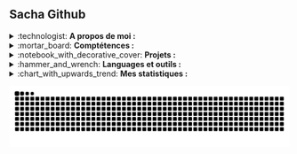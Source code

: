 Sacha Github
---
<details>
  <summary>:technologist: <b>A propos de moi :</b></summary><br>

  Je suis un étudiant de l'Université de Technologie de Compiègne, en 3ᵉ année.
  Je suis passionné par la programmation, et j’ai décidé de créer ce compte pour partager mes projets et mes connaissances.

  Les langages que j’ai le plus utilisés sont le C, le C++ et Python.
  J’ai eu l’occasion d’utiliser les modules python suivants :
  - Numpy
  - Matplotlib
  - Pandas
  - Django
  - Tkinter
---
</details>

<details>
  <summary>:mortar_board: <b>Comptétences :</b></summary><br>
  
  - **Algorithmique et Programmation** : C, C++, CSS, HTML, LaTeX, Markdown, PHP, Python, SQL
  - **Bureautique** : LibreOffice, Microsoft Office
  - **Gestion de projet et de version** : Git, GitHub, GitLab
  - **Outils de collaboration** : Codimd, Github, Overleaf
  ---
</details>

<details>
   <summary>:notebook_with_decorative_cover: <b>Projets :</b></summary><br>
  
  1. Premier site web, en django, pour le cours d’INF2, vous pouvez le retrouver [ici](https://github.com/sacha-sz/UTC-INF2/tree/main/TP/TP6). Il correspond au TP6 du cours.
  2. Second site web, en HTML, CSS et PHP, pour le cours de NF92, vous pouvez le retrouver [ici](https://github.com/sacha-sz/UTC-NF92/).
  3 Une calculatrice assez avancée, en python, pour le cours d’INF2, vous pouvez la retrouver [ici](https://github.com/sacha-sz/UTC-INF2/tree/main/TP/TP5) il correspond au TP5 du cours. 
  J’ai choisi d’ajouter des fonctionnalités supplémentaires et des gestions d’erreurs pour rendre le projet plus réaliste.
  Des images de la calculatrice sont disponibles [ici](https://github.com/sacha-sz/UTC-INF2/tree/main/TP/TP5/Images).
  
  ---
</details>


<details>
  <summary>:hammer_and_wrench: <b>Languages et outils :</b></summary><br>
  Voici la liste des différents langages et outils que j’ai pu utiliser dans mes projets :<br><br>
  <ul>
  <li>&nbsp; <b>Langages :</b>
  <div>
    <img src="https://github.com/devicons/devicon/blob/master/icons/c/c-line.svg" title="C" alt="C" width="40" height="40"/>&nbsp;
    <img src="https://github.com/devicons/devicon/blob/master/icons/cplusplus/cplusplus-line.svg" title="C++" alt="C++" width="40" height="40"/>&nbsp;
    <img src="https://github.com/devicons/devicon/blob/master/icons/css3/css3-plain-wordmark.svg"  title="CSS3" alt="CSS" width="40" height="40"/>&nbsp;
    <img src="https://github.com/devicons/devicon/blob/master/icons/html5/html5-original.svg" title="HTML5" alt="HTML" width="40" height="40"/>&nbsp;
    <img src="https://github.com/devicons/devicon/blob/master/icons/mysql/mysql-original-wordmark.svg" title="MySQL"  alt="MySQL" width="40" height="40"/>&nbsp;
    <img src="https://github.com/devicons/devicon/blob/master/icons/numpy/numpy-original.svg" title="Numpy"  alt="Numpy" width="40" height="40"/>&nbsp;
    <img src="https://github.com/devicons/devicon/blob/master/icons/pandas/pandas-original.svg" title="Pandas"  alt="Pandas" width="40" height="40"/>&nbsp;
    <img src="https://github.com/devicons/devicon/blob/master/icons/php/php-plain.svg" title="PHP"  alt="PHP" width="40" height="40"/>&nbsp;
    <img src="https://github.com/devicons/devicon/blob/master/icons/mongodb/mongodb-plain.svg" title="MongoDB" alt="MongoDB" width="40" height="40"/>
    <img src="https://github.com/devicons/devicon/blob/master/icons/postgresql/postgresql-original.svg" title="postgresql"  alt="postgresql" width="40" height="40"/>&nbsp;
    <img src="https://github.com/devicons/devicon/blob/master/icons/python/python-original.svg" title="python"  alt="python" width="40" height="40"/>&nbsp;
    <img src="https://github.com/devicons/devicon/blob/master/icons/r/r-original.svg" title="R"  alt="R" width="40" height="40"/>&nbsp;
  </div>
  </li>

  <li>&nbsp; <b>Outils :</b>
  <div>
    <img src="https://github.com/devicons/devicon/blob/master/icons/atom/atom-original.svg" title="Atom" alt="Atom" width="40" height="40"/>&nbsp;
    <img src="https://github.com/devicons/devicon/blob/master/icons/django/django-plain-wordmark.svg" title="Django" alt="Django" width="40" height="40"/>&nbsp;
    <img src="https://github.com/devicons/devicon/blob/master/icons/git/git-original-wordmark.svg" title="Git" alt="Git" width="40" height="40"/>
    <img src="https://github.com/devicons/devicon/blob/master/icons/github/github-original.svg" title="Github" alt="Github" width="40" height="40"/>
    <img src="https://github.com/devicons/devicon/blob/master/icons/latex/latex-original.svg" title="Latex" alt="Latex" width="40" height="40"/>
    <img src="https://github.com/devicons/devicon/blob/master/icons/markdown/markdown-original.svg" title="markdown" alt="markdown" width="40" height="40"/>
    <img src="https://github.com/devicons/devicon/blob/master/icons/qt/qt-original.svg" title="QT"  alt="QT" width="40" height="40"/>&nbsp;
    <img src="https://github.com/devicons/devicon/blob/master/icons/pycharm/pycharm-original.svg" title="Pycharm" alt="Pycharm" width="40" height="40"/>
    <img src="https://github.com/devicons/devicon/blob/master/icons/jetbrains/jetbrains-original.svg" title="jetbrains" alt="jetbrains" width="40" height="40"/>
    <img src="https://github.com/devicons/devicon/blob/master/icons/jupyter/jupyter-original.svg" title="jupyter" alt="jupyter" width="40" height="40"/>
</div>
  </li>
  </ul>
  
  ---
</details>

<details>
  <summary> :chart_with_upwards_trend: <b>Mes statistiques :</b></summary><br>
<div align="center">

  ![Sacha’s github stats](https://github-readme-stats.vercel.app/api?username=sacha-sz&show_icons=true&theme=transparent&custom_title=Statistiques%20Github&card_width=500)

  ![Sacha’s languages](https://github-readme-stats.vercel.app/api/top-langs/?username=sacha-sz&layout=compact&theme=transparent&custom_title=Langages%20les%20plus%20utilisés&card_width=450&hide=javascript,jupyter%20notebook)
  
</div>

---
</details>

![GIF snake](https://github.com/sacha-sz/sacha-sz/blob/output/github-contribution-grid-snake.svg)
